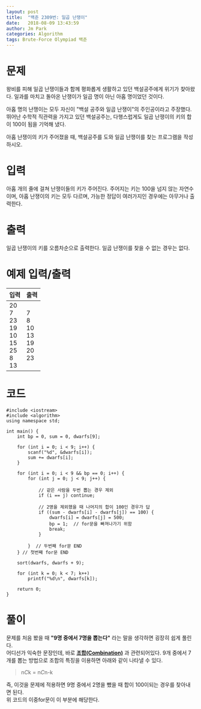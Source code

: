 ```yaml
---
layout: post
title:  "백준 2309번: 일곱 난쟁이"
date:   2018-08-09 13:43:59
author: Jm Park
categories: Algorithm
tags: Brute-Force Olympiad 백준
---
```


# 문제
왕비를 피해 일곱 난쟁이들과 함께 평화롭게 생활하고 있던 백설공주에게 위기가 찾아왔다. 일과를 마치고 돌아온 난쟁이가 일곱 명이 아닌 아홉 명이었던 것이다.  

아홉 명의 난쟁이는 모두 자신이 "백설 공주와 일곱 난쟁이"의 주인공이라고 주장했다. 뛰어난 수학적 직관력을 가지고 있던 백설공주는, 다행스럽게도 일곱 난쟁이의 키의 합이 100이 됨을 기억해 냈다.  

아홉 난쟁이의 키가 주어졌을 때, 백설공주를 도와 일곱 난쟁이를 찾는 프로그램을 작성하시오.

# 입력
아홉 개의 줄에 걸쳐 난쟁이들의 키가 주어진다. 주어지는 키는 100을 넘지 않는 자연수이며, 아홉 난쟁이의 키는 모두 다르며, 가능한 정답이 여러가지인 경우에는 아무거나 출력한다.  

# 출력
일곱 난쟁이의 키를 오름차순으로 출력한다. 일곱 난쟁이를 찾을 수 없는 경우는 없다.

# 예제 입력/출력

| 입력 | 출력 |
| :--- | :--- |  
| 20<br>7<br>23<br>19<br>10<br>15<br>25<br>8<br>13 |7<br>8<br>10<br>13<br>19<br>20<br>23 |

# 코드
```{.cpp}
#include <iostream>
#include <algorithm>
using namespace std;

int main() {
	int bp = 0, sum = 0, dwarfs[9];

	for (int i = 0; i < 9; i++) {
		scanf("%d", &dwarfs[i]);
		sum += dwarfs[i];
	}
		
	for (int i = 0; i < 9 && bp == 0; i++) {
		for (int j = 0; j < 9; j++) {

			// 같은 사람을 두번 뽑는 경우 제외
			if (i == j) continue; 
			
			// 2명을 제외했을 때 나머지의 합이 100인 경우가 답
			if ((sum - dwarfs[i] - dwarfs[j]) == 100) {
				dwarfs[i] = dwarfs[j] = 500;
				bp = 1;  // for문을 빠져나가기 위함
				break;
			}

		}  // 두번째 for문 END
	} // 첫번째 for문 END

	sort(dwarfs, dwarfs + 9);

	for (int k = 0; k < 7; k++)
		printf("%d\n", dwarfs[k]);

	return 0;
}
```

# 풀이
문제를 처음 봤을 때 **"9명 중에서 7명을 뽑는다"** 라는 말을 생각하면 굉장히 쉽게 풀린다.  
어디선가 익숙한 문장인데, 바로 [**조합(Combination)**](https://ko.wikipedia.org/wiki/%EC%A1%B0%ED%95%A9) 과 관련되어있다. 9개 중에서 7개를 뽑는 방법으로 조합의 특징을 이용하면 아래와 같이 나타낼 수 있다.

> n*C*k = n*C*n-k

즉, 이것을 문제에 적용하면 9명 중에서 2명을 뺐을 때 합이 100이되는 경우를 찾아내면 된다.  
위 코드의 이중for문이 이 부분에 해당한다.